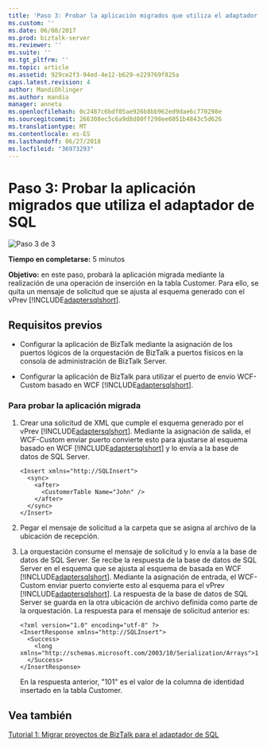 ```yaml
---
title: 'Paso 3: Probar la aplicación migrados que utiliza el adaptador de SQL | Microsoft Docs'
ms.custom: ''
ms.date: 06/08/2017
ms.prod: biztalk-server
ms.reviewer: ''
ms.suite: ''
ms.tgt_pltfrm: ''
ms.topic: article
ms.assetid: 929ce2f3-94ed-4e12-b629-e229769f825a
caps.latest.revision: 4
author: MandiOhlinger
ms.author: mandia
manager: anneta
ms.openlocfilehash: 0c2487c6bdf05ae926b8bb962ed9dae6c770298e
ms.sourcegitcommit: 266308ec5c6a9d8d80ff298ee6051b4843c5d626
ms.translationtype: MT
ms.contentlocale: es-ES
ms.lasthandoff: 06/27/2018
ms.locfileid: "36973293"
---
```

# <a name="step-3-test-the-migrated-application-that-uses-the-sql-adapter"></a>Paso 3: Probar la aplicación migrados que utiliza el adaptador de SQL
![Paso 3 de 3](../../adapters-and-accelerators/adapter-oracle-database/media/step-3of3.gif "Step_3of3")  
  
 **Tiempo en completarse:** 5 minutos  
  
 **Objetivo:** en este paso, probará la aplicación migrada mediante la realización de una operación de inserción en la tabla Customer. Para ello, se quita un mensaje de solicitud que se ajusta al esquema generado con el vPrev [!INCLUDE[adaptersqlshort](../../includes/adaptersqlshort-md.md)].  
  
## <a name="prerequisites"></a>Requisitos previos  
  
- Configurar la aplicación de BizTalk mediante la asignación de los puertos lógicos de la orquestación de BizTalk a puertos físicos en la consola de administración de BizTalk Server.  
  
- Configurar la aplicación de BizTalk para utilizar el puerto de envío WCF-Custom basado en WCF [!INCLUDE[adaptersqlshort](../../includes/adaptersqlshort-md.md)].  
  
### <a name="to-test-the-migrated-application"></a>Para probar la aplicación migrada  
  
1. Crear una solicitud de XML que cumple el esquema generado por el vPrev [!INCLUDE[adaptersqlshort](../../includes/adaptersqlshort-md.md)]. Mediante la asignación de salida, el WCF-Custom enviar puerto convierte esto para ajustarse al esquema basado en WCF [!INCLUDE[adaptersqlshort](../../includes/adaptersqlshort-md.md)] y lo envía a la base de datos de SQL Server.  
  
   ```  
   <Insert xmlns="http://SQLInsert">  
     <sync>  
       <after>  
         <CustomerTable Name="John" />  
       </after>  
     </sync>  
   </Insert>  
   ```  
  
2. Pegar el mensaje de solicitud a la carpeta que se asigna al archivo de la ubicación de recepción.  
  
3. La orquestación consume el mensaje de solicitud y lo envía a la base de datos de SQL Server. Se recibe la respuesta de la base de datos de SQL Server en el esquema que se ajusta al esquema de basada en WCF [!INCLUDE[adaptersqlshort](../../includes/adaptersqlshort-md.md)]. Mediante la asignación de entrada, el WCF-Custom enviar puerto convierte esto al esquema para el vPrev [!INCLUDE[adaptersqlshort](../../includes/adaptersqlshort-md.md)]. La respuesta de la base de datos de SQL Server se guarda en la otra ubicación de archivo definida como parte de la orquestación. La respuesta para el mensaje de solicitud anterior es:  
  
   ```  
   <?xml version="1.0" encoding="utf-8" ?>   
   <InsertResponse xmlns="http://SQLInsert">  
     <Success>  
       <long xmlns="http://schemas.microsoft.com/2003/10/Serialization/Arrays">101</long>   
     </Success>  
   </InsertResponse>  
   ```  
  
    En la respuesta anterior, "101" es el valor de la columna de identidad insertado en la tabla Customer.  
  
## <a name="see-also"></a>Vea también  
 [Tutorial 1: Migrar proyectos de BizTalk para el adaptador de SQL](../../adapters-and-accelerators/adapter-sql/tutorial-1-migrate-biztalk-projects-to-the-sql-adapter.md)
